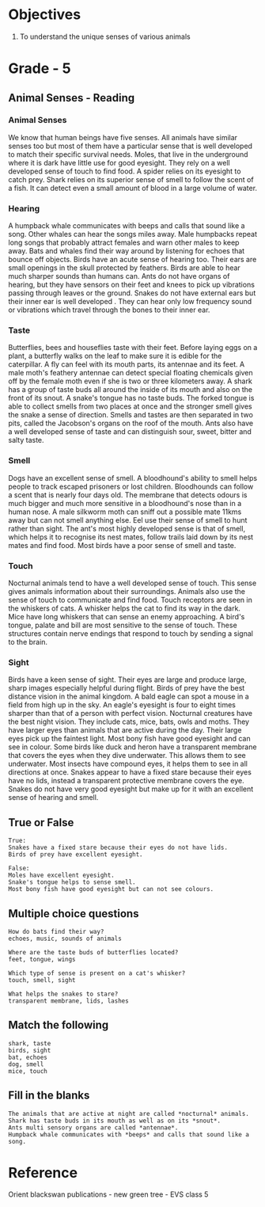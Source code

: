 # Objectives
1. To understand the unique senses of various animals

# Grade - 5
## Animal Senses - Reading
### Animal Senses
We know that human beings have five senses. All animals have similar senses too but most of them have a particular sense that is well developed to match their specific survival needs. Moles, that live in the underground where it is dark have little use for good eyesight. They rely on a well developed sense of touch to find food. A spider relies on its eyesight to catch prey. Shark relies on its superior sense of smell to follow the scent of a fish. It can detect even a small amount of blood in a large volume of water.

### Hearing 
A humpback whale communicates with beeps and calls that sound like a song. Other whales can hear the songs miles away. Male humpbacks repeat long songs that probably attract females and warn other males to keep away. Bats and whales find their way around by listening for echoes that bounce off objects. Birds have an acute sense of hearing too. Their ears are small openings in the skull protected by feathers. Birds are able to hear much sharper sounds than humans can. Ants do not have organs of hearing, but they have sensors on their feet and knees to pick up vibrations passing through leaves or the ground. Snakes do not have external ears but their inner ear is well developed . They can hear only low frequency sound or vibrations which travel through the bones to their inner ear.

### Taste
Butterflies, bees and houseflies taste with their feet. Before laying eggs on a plant, a butterfly walks on the leaf to make sure it is edible for the caterpillar. A fly can feel with its mouth parts, its antennae and its feet. A male moth's feathery antennae can detect special floating chemicals given off by the female moth even if she is two or three kilometers away. A shark has a group of taste buds all around the inside of its mouth and also on the front of its snout. A snake's tongue has no taste buds. The forked tongue is able to collect smells from two places at once and the stronger smell gives the snake a sense of direction. Smells and tastes are then separated in two pits, called the Jacobson's organs on the roof of the mouth. Ants also have a well developed sense of taste and can distinguish sour, sweet, bitter and salty taste.

### Smell
Dogs have an excellent sense of smell. A bloodhound's ability to smell helps people to track escaped prisoners or lost children. Bloodhounds can  follow a scent that is nearly four days old. The membrane that detects odours is much bigger and much more sensitive in a bloodhound's nose than in a human nose. A male silkworm moth can sniff out a possible mate 11kms away but can not smell anything else. Eel use their sense of smell to hunt rather than sight. The ant's most highly developed sense is that of smell, which helps it to recognise its nest mates, follow trails laid down by its nest mates and find food. Most birds have a poor sense of smell and taste.

### Touch 
Nocturnal animals tend to have a well developed sense of touch. This sense gives animals information about their surroundings. Animals also use the sense of touch to communicate and find food. Touch receptors are seen in the whiskers of cats. A whisker helps the cat to find its way in the dark. Mice have long whiskers that can sense an enemy approaching. A bird's tongue, palate and bill are most sensitive to the sense of touch. These structures contain nerve endings that respond to touch by sending a signal to the brain.

### Sight
Birds have a keen sense of sight. Their eyes are large and produce large, sharp images especially helpful during flight. Birds of prey have the best distance vision in the animal kingdom. A bald eagle can spot a mouse in a field from high up in the sky. An eagle's eyesight is four to eight times sharper than that of a person with perfect vision. Nocturnal creatures have the best night vision. They include cats, mice, bats, owls and moths. They have larger eyes than animals that are active during the day. Their large eyes pick up the faintest light. Most bony fish have good eyesight and can see in colour. Some birds like duck and heron have a transparent membrane that covers the eyes when they dive underwater. This allows them to see underwater. Most insects have compound eyes, it helps them to see in all directions at once. Snakes appear to have a fixed stare because their eyes have no lids, instead a transparent protective membrane covers the eye. Snakes do not have very good eyesight but make up for it with an excellent sense of hearing and smell.

## True or False
```
True:
Snakes have a fixed stare because their eyes do not have lids.
Birds of prey have excellent eyesight.

False:
Moles have excellent eyesight.
Snake's tongue helps to sense smell.
Most bony fish have good eyesight but can not see colours.
```
## Multiple choice questions
```
How do bats find their way?
echoes, music, sounds of animals

Where are the taste buds of butterflies located?
feet, tongue, wings

Which type of sense is present on a cat's whisker?
touch, smell, sight

What helps the snakes to stare?
transparent membrane, lids, lashes
```
## Match the following
```
shark, taste
birds, sight
bat, echoes
dog, smell
mice, touch
```
## Fill in the blanks
```
The animals that are active at night are called *nocturnal* animals.
Shark has taste buds in its mouth as well as on its *snout*.
Ants multi sensory organs are called *antennae*.
Humpback whale communicates with *beeps* and calls that sound like a song.
```
# Reference
Orient blackswan publications - new green tree - EVS class 5
